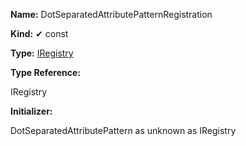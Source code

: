 **Name:** DotSeparatedAttributePatternRegistration

**Kind:** ✔ const

**Type:** [IRegistry](https://gitbook-18.gitbook.io/au//kernel/di/interfaces/iregistry)

**Type Reference:**

IRegistry

**Initializer:**

DotSeparatedAttributePattern as unknown as IRegistry

